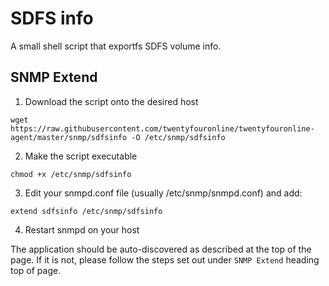 
# SDFS info

A small shell script that exportfs SDFS volume info.

## SNMP Extend

1. Download the script onto the desired host

```
wget https://raw.githubusercontent.com/twentyfouronline/twentyfouronline-agent/master/snmp/sdfsinfo -O /etc/snmp/sdfsinfo
```

2. Make the script executable

```
chmod +x /etc/snmp/sdfsinfo
```

3. Edit your snmpd.conf file (usually /etc/snmp/snmpd.conf) and add:

```
extend sdfsinfo /etc/snmp/sdfsinfo
```

4. Restart snmpd on your host

The application should be auto-discovered as described at the top of
the page. If it is not, please follow the steps set out under `SNMP
Extend` heading top of page.




